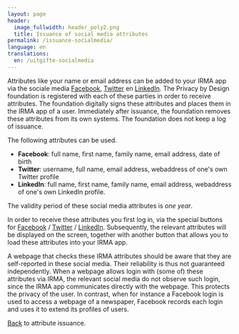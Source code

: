 ```yaml
---
layout: page
header:
  image_fullwidth: header_poly2.png
  title: Issuance of social media attributes
permalink: /issuance-socialmedia/
language: en
translations:
  en: /uitgifte-socialmedia
---
```


Attributes like your name or email address can be added to your IRMA
app via the sociale media [Facebook](https://www.facebook.com),
[Twitter](https://twitter.com) en [LinkedIn](https://linkedin.com).
The Privacy by Design foundation is registered with each of these
parties in order to receive attributes. The foundation digitally signs
these attributes and places them in the IRMA app of a user.
Immediately after issuance, the foundation removes these attributes
from its own systems. The foundation does not keep a log of issuance.

The following attributes can be used.

 * **Facebook**: full name, first name, family name, email address,
 date of birth
 * **Twitter**: username, full name, email address, webaddress
 of one's own Twitter profile
 * **LinkedIn**: full name, first name, family name, email address,
 webaddress of one's own LinkedIn profile.

The validity period of these social media attributes is *one year*.

In order to receive these attributes you first log in, via the special
buttons for
[Facebook](https://privacybydesign.foundation/issuance/social/facebook)
/
[Twitter](https://privacybydesign.foundation/issuance/social/twitter)
/
[LinkedIn](https://privacybydesign.foundation/issuance/social/linkedin).
Subsequently, the relevant attributes will be displayed on the screen,
together with another button that allows you to load these attributes
into your IRMA app.

A webpage that checks these IRMA attributes should be aware that they
are self-reported in these social media. Their reliability is thus not
guaranteed independently. When a webpage allows login with (some of)
these attributes via IRMA, the relevant social media do not observe
such login, since the IRMA app communicates directly with the
webpage. This protects the privacy of the user. In contrast, when for
instance a Facebook login is used to access a webpage of a newspaper,
Facebook records each login and uses it to extend its profiles of
users.

[Back](/issuance) to attribute issuance.
